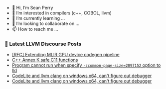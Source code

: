 - 👋 Hi, I’m Sean Perry
- 👀 I’m interested in compilers (c++, COBOL, llvm)
- 🌱 I’m currently learning ...
- 💞️ I’m looking to collaborate on ...
- 📫 How to reach me ...

<!---
s66perry/s66perry is a ✨ special ✨ repository because its `README.md` (this file) appears on your GitHub profile.
You can click the Preview link to take a look at your changes.
--->
### 📕 Latest LLVM Discourse Posts

<!-- DISCOURSE-LLVM:START -->
- [[RFC] Extending MLIR GPU device codegen pipeline](https://discourse.llvm.org/t/rfc-extending-mlir-gpu-device-codegen-pipeline/70199?page=4#post_64)
- [C++ Annex K safe C11 functions](https://discourse.llvm.org/t/c-annex-k-safe-c11-functions/50737#post_17)
- [Program cannot run when specify `-zcommon-page-size=2097152` option to lld](https://discourse.llvm.org/t/program-cannot-run-when-specify-zcommon-page-size-2097152-option-to-lld/74510#post_3)
- [CodeLite and llvm clang on windows x64, can&#39;t figure out debugger](https://discourse.llvm.org/t/codelite-and-llvm-clang-on-windows-x64-cant-figure-out-debugger/74478#post_7)
- [CodeLite and llvm clang on windows x64, can&#39;t figure out debugger](https://discourse.llvm.org/t/codelite-and-llvm-clang-on-windows-x64-cant-figure-out-debugger/74478#post_6)
<!-- DISCOURSE-LLVM:END -->
